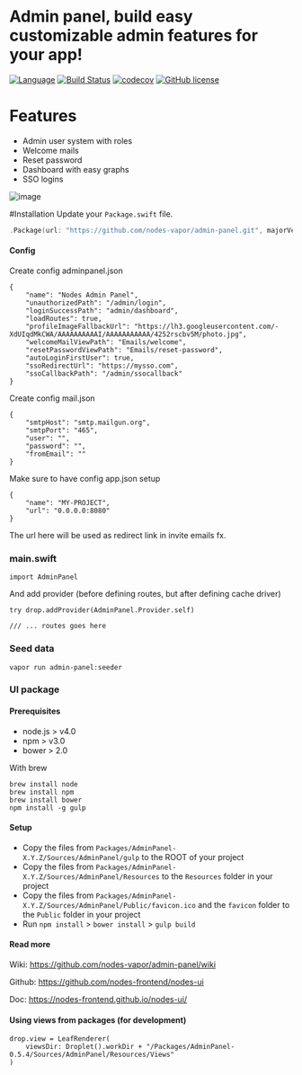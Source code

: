 # Admin panel, build easy customizable admin features for your app!
[![Language](https://img.shields.io/badge/Swift-3-brightgreen.svg)](http://swift.org)
[![Build Status](https://travis-ci.org/nodes-vapor/admin-panel.svg?branch=master)](https://travis-ci.org/nodes-vapor/admin-panel)
[![codecov](https://codecov.io/gh/nodes-vapor/admin-panel/branch/master/graph/badge.svg)](https://codecov.io/gh/nodes-vapor/admin-panel)
[![GitHub license](https://img.shields.io/badge/license-MIT-blue.svg)](https://raw.githubusercontent.com/nodes-vapor/admin-panel/master/LICENSE)
# Features
 - Admin user system with roles
 - Welcome mails
 - Reset password
 - Dashboard with easy graphs
 - SSO logins
 
![image](https://cloud.githubusercontent.com/assets/1279756/21502899/83ff79dc-cc53-11e6-8222-40bfa773d361.png)

#Installation
Update your `Package.swift` file.
```swift
.Package(url: "https://github.com/nodes-vapor/admin-panel.git", majorVersion: 0)
```


#### Config
Create config adminpanel.json

```
{
    "name": "Nodes Admin Panel",
    "unauthorizedPath": "/admin/login",
    "loginSuccessPath": "admin/dashboard",
    "loadRoutes": true,
    "profileImageFallbackUrl": "https://lh3.googleusercontent.com/-XdUIqdMkCWA/AAAAAAAAAAI/AAAAAAAAAAA/4252rscbv5M/photo.jpg",
    "welcomeMailViewPath": "Emails/welcome",
    "resetPasswordViewPath": "Emails/reset-password",
    "autoLoginFirstUser": true,
    "ssoRedirectUrl": "https://mysso.com",
    "ssoCallbackPath": "/admin/ssocallback"
}

```

Create config mail.json
```
{
    "smtpHost": "smtp.mailgun.org",
    "smtpPort": "465",
    "user": "",
    "password": "",
    "fromEmail": ""
}
```

Make sure to have config app.json setup
```
{
    "name": "MY-PROJECT",
    "url": "0.0.0.0:8080"
}

```
The url here will be used as redirect link in invite emails fx.


### main.swift
```
import AdminPanel
```

And add provider (before defining routes, but after defining cache driver)
```
try drop.addProvider(AdminPanel.Provider.self)

/// ... routes goes here

```
### Seed data
```
vapor run admin-panel:seeder
```

### UI package

#### Prerequisites

- node.js > v4.0
- npm > v3.0
- bower > 2.0

With brew
```
brew install node
brew install npm
brew install bower
npm install -g gulp
```

#### Setup

- Copy the files from `Packages/AdminPanel-X.Y.Z/Sources/AdminPanel/gulp` to the ROOT of your project
- Copy the files from `Packages/AdminPanel-X.Y.Z/Sources/AdminPanel/Resources` to the `Resources` folder in your project
- Copy the files from `Packages/AdminPanel-X.Y.Z/Sources/AdminPanel/Public/favicon.ico` and the `favicon` folder to the `Public` folder in your project
- Run `npm install` > `bower install` > `gulp build`

#### Read more

Wiki: https://github.com/nodes-vapor/admin-panel/wiki

Github: https://github.com/nodes-frontend/nodes-ui

Doc: https://nodes-frontend.github.io/nodes-ui/

#### Using views from packages (for development)
```
drop.view = LeafRenderer(
    viewsDir: Droplet().workDir + "/Packages/AdminPanel-0.5.4/Sources/AdminPanel/Resources/Views"
)
```
